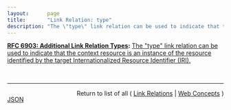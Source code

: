 ```yaml
---
layout:      page
title:       "Link Relation: type"
description: "The \"type\" link relation can be used to indicate that the context resource is an instance of the resource identified by the target Internationalized Resource Identifier (IRI)."
---
```


**[RFC 6903: Additional Link Relation Types](/specs/IETF/RFC/6903 "This specification defines a number of additional link relation types that can be used for a range of purposes in a variety of applications types."):** [The "type" link relation can be used to indicate that the context resource is an instance of the resource identified by the target Internationalized Resource Identifier (IRI).](http://tools.ietf.org/html/rfc6903#section-6 "Read documentation for Link Relation &#34;type&#34;")

<br/>
<hr/>

<p style="float : left"><a href="type.json" title="JSON representing this particular Web Concept">JSON</a></p>
<p style="text-align: right">Return to list of all ( <a href="../link-relations">Link Relations</a> | <a href="../">Web Concepts</a> )</p>
